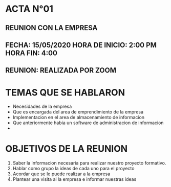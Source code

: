 #       **ACTA N°01**

## REUNION CON LA EMPRESA

## FECHA: 15/05/2020  HORA DE INICIO: 2:00 PM  HORA FIN: 4:00

## REUNION: REALIZADA POR ZOOM 

# **TEMAS QUE SE HABLARON**
- Necesidades de la empresa
- Que es encargada del area de emprendimiento de la empresa
- Implementacion en el area de almacenamiento de informacion
- Que anteriormente habia un software de administracion de informacion 
- 

# **OBJETIVOS DE LA REUNION**
1. Saber la informacion necesaria para realizar nuestro proyecto formativo.
2. Hablar como grupo la ideas de cada uno para el proyecto
2. Acordar que se le puede realizar a la empresa
4. Plantear una visita al la empresa e informar nuestras ideas 